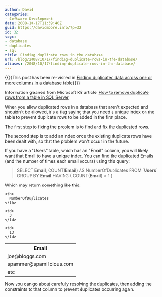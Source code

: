 ```yaml
---
author: David
categories:
- Software Development
date: 2008-10-17T11:39:40Z
guid: https://davidmoore.info/?p=32
id: 32
tags:
- database
- duplicates
- sql
title: Finding duplicate rows in the database
url: /blog/2008/10/17/finding-duplicate-rows-in-the-database/
aliases: /2008/10/17/finding-duplicate-rows-in-the-database/
---
```


{{<warning>}}This post has been re-visited in [Finding duplicated data across one or more columns in a database table](/2009/02/28/finding-duplicated-data-across-one-or-more-columns-in-a-database-table/){{</warning>}}

Information gleaned from Microsoft KB article: <a title="How to remove duplicate rows from a table in SQL Server" href="https://support.microsoft.com/default.aspx?scid=kb;en-us;139444" target="_blank">How to remove duplicate rows from a table in SQL Server</a>

When you allow duplicated rows in a database that aren't expected and shouldn't be allowed, it's a flag saying that you need a unique index on the table to prevent duplicate rows to be added in the first place.

The first step to fixing the problem is to find and fix the duplicated rows.

The second step is to add an index once the existing duplicate rows have been dealt with, so that the problem won't occur in the future.

If you have a "Users" table, which has an "Email" column, you will likely want that Email to have a unique index. You can find the duplicated Emails (and the number of times each email occurs) using this query:

> SELECT **Email**, COUNT(**Email**) AS NumberOfDuplicates FROM \`**Users**\` GROUP BY **Email** HAVING ( COUNT(**Email**) > 1 )

Which may return something like this:

<table border="0" cellspacing="0" cellpadding="4">
  <tr>
    <th>
      Email
    </th>
    
    <th>
      NumberOfDuplicates
    </th>
  </tr>
  
  <tr>
    <td>
      joe@bloggs.com
    </td>
    
    <td>
      3
    </td>
  </tr>
  
  <tr>
    <td>
      spammer@spamilicious.com
    </td>
    
    <td>
      13
    </td>
  </tr>
  
  <tr>
    <td colspan="2">
      etc
    </td>
  </tr>
</table>

Now you can go about carefully resolving the duplicates, then adding the constraints to that column to prevent duplicates occurring again.